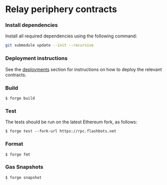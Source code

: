 # Relay periphery contracts

### Install dependencies

Install all required dependencies using the following command:

```bash
git submodule update --init --recursive
```

### Deployment instructions

See the [deployments](./deployments/index.md) section for instructions on how to deploy the relevant contracts.

### Build

```shell
$ forge build
```

### Test

The tests should be run on the latest Ethereum fork, as follows:

```shell
$ forge test --fork-url https://rpc.flashbots.net
```

### Format

```shell
$ forge fmt
```

### Gas Snapshots

```shell
$ forge snapshot
```
